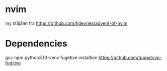 # nvim 

my ståjålet fra 
https://github.com/tjdevries/advent-of-nvim

# Dependencies
gcc
npm
python3.10-venv
fugetive instaltion https://github.com/tpope/vim-fugitive

